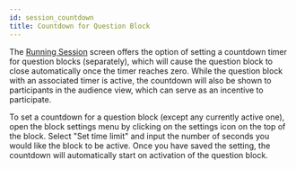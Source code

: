 ```yaml
---
id: session_countdown
title: Countdown for Question Block
---
```


The [Running Session](session_running.md) screen offers the option of setting a countdown timer for question blocks (separately), which will cause the question block to close automatically once the timer reaches zero. While the question block with an associated timer is active, the countdown will also be shown to participants in the audience view, which can serve as an incentive to participate.

To set a countdown for a question block (except any currently active one), open the block settings menu by clicking on the settings icon on the top of the block. Select "Set time limit" and input the number of seconds you would like the block to be active. Once you have saved the setting, the countdown will automatically start on activation of the question block.
